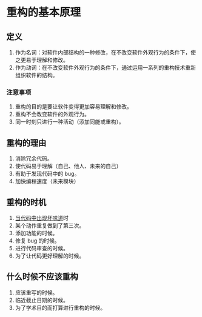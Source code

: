 # 重构的基本原理

## 定义

1. 作为名词：对软件内部结构的一种修改，在不改变软件外观行为的条件下，使之更易于理解和修改。
2. 作为动词：在不改变软件外观行为的条件下，通过运用一系列的重构技术重新组织软件的结构。

### 注意事项

1. 重构的目的是要让软件变得更加容易理解和修改。
2. 重构不会改变软件的外观行为。
3. 同一时刻只进行一种活动（添加同能或重构）。

## 重构的理由

1. 消除冗余代码。
2. 使代码易于理解（自己、他人、未来的自己）
3. 有助于发现代码中的 bug。
4. 加快编程速度（未来模块）


## 重构的时机

1. [当代码中出现坏味道][1cf868c2]时
2. 某个动作重复做到了第三次。
3. 添加功能的时候。
4. 修复 bug 的时候。
5. 进行代码审查的时候。
6. 为了让代码更好理解的时候。



## 什么时候不应该重构

1. 应该重写的时候。
2. 临近截止日期的时候。
3. 为了学术目的而打算进行重构的时候。


[1cf868c2]: https://github.com/shaojunda/refactoring_learning/blob/master/docs/chapter-3.md "当代码中出现坏味道"
